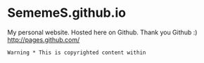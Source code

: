 SememeS.github.io
=================

My personal website. Hosted here on Github. Thank you Github :)
http://pages.github.com/

```
Warning * This is copyrighted content within
```
